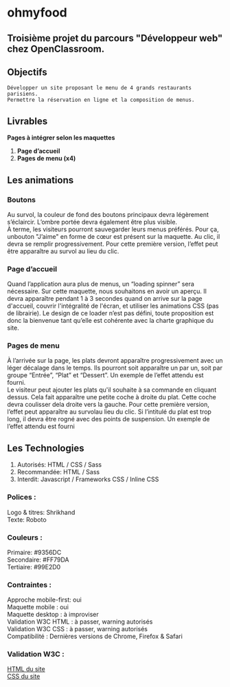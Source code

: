 # ohmyfood

## Troisième projet du parcours "Développeur web" chez OpenClassroom.

## Objectifs
	Développer un site proposant le menu de 4 grands restaurants parisiens.
	Permettre la réservation en ligne et la composition de menus.

## Livrables
**Pages à intégrer selon les maquettes**
  1. **Page d’accueil**
  2. **Pages de menu (x4)**

## Les animations
### Boutons
  Au survol, la couleur de fond des boutons principaux devra légèrement s’éclaircir. L’ombre portée devra également être plus visible.<br/>
  À terme, les visiteurs pourront sauvegarder leurs menus préférés. Pour ça, unbouton "J’aime" en forme de cœur est présent sur la maquette. Au clic, il devra se remplir progressivement. Pour cette première version, l’effet peut être apparaître au survol au lieu du clic.

### Page d’accueil
  Quand l’application aura plus de menus, un “loading spinner” sera nécessaire. Sur cette maquette, nous souhaitons en avoir un aperçu. Il devra apparaître pendant 1 à 3 secondes quand on arrive sur la page d'accueil, couvrir l'intégralité de l'écran, et utiliser les animations CSS (pas de librairie). Le design de ce loader n’est pas défini, toute proposition est donc la bienvenue tant qu’elle est cohérente avec la charte graphique du site.

### Pages de menu
  À l’arrivée sur la page, les plats devront apparaître progressivement avec un léger décalage dans le temps. Ils pourront soit apparaître un par un, soit par groupe “Entrée”, “Plat” et “Dessert”. Un exemple de l’effet attendu est fourni.<br/>
  Le visiteur peut ajouter les plats qu'il souhaite à sa commande en cliquant dessus. Cela fait apparaître une petite coche à droite du plat. Cette coche devra coulisser dela droite vers la gauche. Pour cette première version, l’effet peut apparaître au survolau lieu du clic. Si l’intitulé du plat est trop long, il devra être rogné avec des points de suspension. Un exemple de l’effet attendu est fourni

## Les Technologies
1. Autorisés: HTML / CSS / Sass<br/>
2. Recommandée: HTML / Sass<br/>
3. Interdit: Javascript / Frameworks CSS / Inline CSS

### Polices :
  Logo & titres: Shrikhand<br/>
  Texte: Roboto

### Couleurs :
  Primaire: #9356DC<br/>
  Secondaire: #FF79DA<br/>
  Tertiaire: #99E2D0

### Contraintes :
  Approche mobile-first: oui<br/>
  Maquette mobile : oui<br/>
  Maquette desktop : à improviser<br/>
  Validation W3C HTML : à passer, warning autorisés<br/>
  Validation W3C CSS : à passer, warning autorisés<br/>
  Compatibilité : Dernières versions de Chrome, Firefox & Safari

### Validation W3C :
[HTML du site](https://validator.w3.org/nu/?doc=https%3A%2F%2Facapolungo.github.io%2Fadriencapolungo_3_17062021%2F) <br/>
[CSS du site](https://jigsaw.w3.org/css-validator/validator?uri=https%3A%2F%2Fvalidator.w3.org%2Fnu%2F%3Fdoc%3Dhttps%253A%252F%252Facapolungo.github.io%252Fadriencapolungo_3_17062021%252F&profile=css3svg&usermedium=all&warning=1&vextwarning=&lang=fr)
